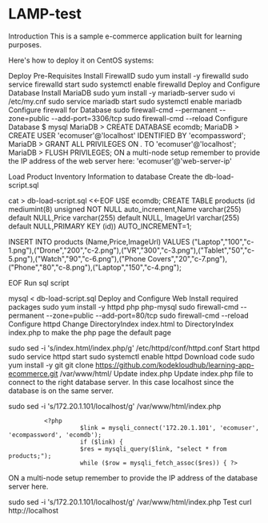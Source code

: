 # LAMP-test
Introduction
This is a sample e-commerce application built for learning purposes.

Here's how to deploy it on CentOS systems:

Deploy Pre-Requisites
Install FirewallD
sudo yum install -y firewalld
sudo service firewalld start
sudo systemctl enable firewalld
Deploy and Configure Database
Install MariaDB
sudo yum install -y mariadb-server
sudo vi /etc/my.cnf
sudo service mariadb start
sudo systemctl enable mariadb
Configure firewall for Database
sudo firewall-cmd --permanent --zone=public --add-port=3306/tcp
sudo firewall-cmd --reload
Configure Database
$ mysql
MariaDB > CREATE DATABASE ecomdb;
MariaDB > CREATE USER 'ecomuser'@'localhost' IDENTIFIED BY 'ecompassword';
MariaDB > GRANT ALL PRIVILEGES ON *.* TO 'ecomuser'@'localhost';
MariaDB > FLUSH PRIVILEGES;
ON a multi-node setup remember to provide the IP address of the web server here: 'ecomuser'@'web-server-ip'

Load Product Inventory Information to database
Create the db-load-script.sql

cat > db-load-script.sql <<-EOF
USE ecomdb;
CREATE TABLE products (id mediumint(8) unsigned NOT NULL auto_increment,Name varchar(255) default NULL,Price varchar(255) default NULL, ImageUrl varchar(255) default NULL,PRIMARY KEY (id)) AUTO_INCREMENT=1;

INSERT INTO products (Name,Price,ImageUrl) VALUES ("Laptop","100","c-1.png"),("Drone","200","c-2.png"),("VR","300","c-3.png"),("Tablet","50","c-5.png"),("Watch","90","c-6.png"),("Phone Covers","20","c-7.png"),("Phone","80","c-8.png"),("Laptop","150","c-4.png");

EOF
Run sql script


mysql < db-load-script.sql
Deploy and Configure Web
Install required packages
sudo yum install -y httpd php php-mysql
sudo firewall-cmd --permanent --zone=public --add-port=80/tcp
sudo firewall-cmd --reload
Configure httpd
Change DirectoryIndex index.html to DirectoryIndex index.php to make the php page the default page

sudo sed -i 's/index.html/index.php/g' /etc/httpd/conf/httpd.conf
Start httpd
sudo service httpd start
sudo systemctl enable httpd
Download code
sudo yum install -y git
git clone https://github.com/kodekloudhub/learning-app-ecommerce.git /var/www/html/
Update index.php
Update index.php file to connect to the right database server. In this case localhost since the database is on the same server.

sudo sed -i 's/172.20.1.101/localhost/g' /var/www/html/index.php

              <?php
                        $link = mysqli_connect('172.20.1.101', 'ecomuser', 'ecompassword', 'ecomdb');
                        if ($link) {
                        $res = mysqli_query($link, "select * from products;");
                        while ($row = mysqli_fetch_assoc($res)) { ?>
ON a multi-node setup remember to provide the IP address of the database server here.

sudo sed -i 's/172.20.1.101/localhost/g' /var/www/html/index.php
Test
curl http://localhost
